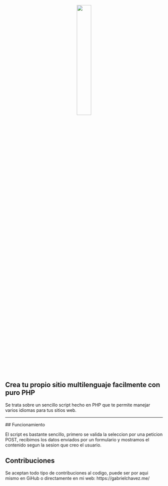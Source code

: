 <p align="center"><img width=30% src="https://gabrielchavez.me/wp-content/uploads/2017/08/logo.png"></p>

## Crea tu propio sitio multilenguaje facilmente con puro PHP
<p>Se trata sobre un sencillo script hecho en PHP que te permite manejar varios idiomas para tus sitios web.</p>
  <hr>
## Funcionamiento
<p>El script es bastante sencillo, primero se valida la seleccion por una peticion POST, recibimos los datos enviados por un formulario y mostramos el contenido segun la sesion que creo el usuario.</p>

## Contribuciones
<p>Se aceptan todo tipo de contribuciones al codigo, puede ser por aqui mismo en GiHub o directamente en mi web: https://gabrielchavez.me/
